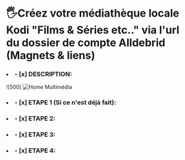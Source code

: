 # 🖐️Créez votre médiathèque locale Kodi "Films & Séries etc.." via l'url du dossier de compte Alldebrid (Magnets & liens)

### <li>- [x] DESCRIPTION: </li>
![500]
![Home Multimédia](https://github.com/victore447/LiensEtMagnetsAlldebridEnMultimedia/assets/48101775/d5bd6362-c8f8-4111-b89e-152aff972fc5)

### <li>- [x] ETAPE 1 (Si ce n'est déjà fait): </li>



### <li>- [x] ETAPE 2: </li>



### <li>- [x] ETAPE 3: </li>



### <li>- [x] ETAPE 4: </li>

